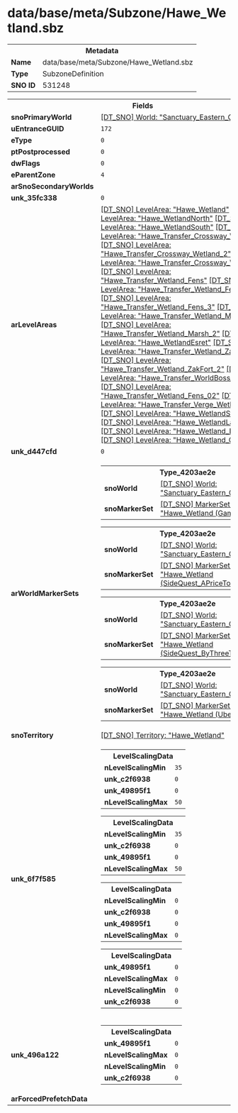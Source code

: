 <h1>data/base/meta/Subzone/Hawe_Wetland.sbz</h1><table><tr><th colspan="100%">Metadata</th></tr><tr><td><b>Name</b></td><td>data/base/meta/Subzone/Hawe_Wetland.sbz</td></tr><tr><td><b>Type</b></td><td>SubzoneDefinition</td></tr><tr><td><b>SNO ID</b></td><td>531248</td></tr></table>

<table><tr><th colspan="100%">Fields</th></tr><tr><td><b>snoPrimaryWorld</b></td><td><a href="..\World\Sanctuary_Eastern_Continent.wrl.md">[DT_SNO] World: "Sanctuary_Eastern_Continent"</a></td></tr><tr><td><b>uEntranceGUID</b></td><td><code>172</code></td></tr><tr><td><b>eType</b></td><td><code>0</code></td></tr><tr><td><b>ptPostprocessed</b></td><td><code>0</code></td></tr><tr><td><b>dwFlags</b></td><td><code>0</code></td></tr><tr><td><b>eParentZone</b></td><td><code>4</code></td></tr><tr><td><b>arSnoSecondaryWorlds</b></td><td></td></tr><tr><td><b>unk_35fc338</b></td><td><code>0</code></td></tr><tr><td><b>arLevelAreas</b></td><td><a href="..\LevelArea\Hawe_Wetland.lvl.md">[DT_SNO] LevelArea: "Hawe_Wetland"</a>
<a href="..\LevelArea\Hawe_WetlandNorth.lvl.md">[DT_SNO] LevelArea: "Hawe_WetlandNorth"</a>
<a href="..\LevelArea\Hawe_WetlandSouth.lvl.md">[DT_SNO] LevelArea: "Hawe_WetlandSouth"</a>
<a href="..\LevelArea\Hawe_Transfer_Crossway_Wetland.lvl.md">[DT_SNO] LevelArea: "Hawe_Transfer_Crossway_Wetland"</a>
<a href="..\LevelArea\Hawe_Transfer_Crossway_Wetland_2.lvl.md">[DT_SNO] LevelArea: "Hawe_Transfer_Crossway_Wetland_2"</a>
<a href="..\LevelArea\Hawe_Transfer_Crossway_Wetland_3.lvl.md">[DT_SNO] LevelArea: "Hawe_Transfer_Crossway_Wetland_3"</a>
<a href="..\LevelArea\Hawe_Transfer_Wetland_Fens.lvl.md">[DT_SNO] LevelArea: "Hawe_Transfer_Wetland_Fens"</a>
<a href="..\LevelArea\Hawe_Transfer_Wetland_Fens_2.lvl.md">[DT_SNO] LevelArea: "Hawe_Transfer_Wetland_Fens_2"</a>
<a href="..\LevelArea\Hawe_Transfer_Wetland_Fens_3.lvl.md">[DT_SNO] LevelArea: "Hawe_Transfer_Wetland_Fens_3"</a>
<a href="..\LevelArea\Hawe_Transfer_Wetland_Marsh.lvl.md">[DT_SNO] LevelArea: "Hawe_Transfer_Wetland_Marsh"</a>
<a href="..\LevelArea\Hawe_Transfer_Wetland_Marsh_2.lvl.md">[DT_SNO] LevelArea: "Hawe_Transfer_Wetland_Marsh_2"</a>
<a href="..\LevelArea\Hawe_WetlandEsret.lvl.md">[DT_SNO] LevelArea: "Hawe_WetlandEsret"</a>
<a href="..\LevelArea\Hawe_Transfer_Wetland_ZakFort_1.lvl.md">[DT_SNO] LevelArea: "Hawe_Transfer_Wetland_ZakFort_1"</a>
<a href="..\LevelArea\Hawe_Transfer_Wetland_ZakFort_2.lvl.md">[DT_SNO] LevelArea: "Hawe_Transfer_Wetland_ZakFort_2"</a>
<a href="..\LevelArea\Hawe_Transfer_WorldBoss_1.lvl.md">[DT_SNO] LevelArea: "Hawe_Transfer_WorldBoss_1"</a>
<a href="..\LevelArea\Hawe_Transfer_Wetland_Fens_02.lvl.md">[DT_SNO] LevelArea: "Hawe_Transfer_Wetland_Fens_02"</a>
<a href="..\LevelArea\Hawe_Transfer_Verge_Wetland.lvl.md">[DT_SNO] LevelArea: "Hawe_Transfer_Verge_Wetland"</a>
<a href="..\LevelArea\Hawe_WetlandStatuePOI.lvl.md">[DT_SNO] LevelArea: "Hawe_WetlandStatuePOI"</a>
<a href="..\LevelArea\Hawe_WetlandLake.lvl.md">[DT_SNO] LevelArea: "Hawe_WetlandLake"</a>
<a href="..\LevelArea\Hawe_Wetland_EH.lvl.md">[DT_SNO] LevelArea: "Hawe_Wetland_EH"</a>
<a href="..\LevelArea\Hawe_Wetland_Center.lvl.md">[DT_SNO] LevelArea: "Hawe_Wetland_Center"</a>
</td></tr><tr><td><b>unk_d447cfd</b></td><td><code>0</code></td></tr><tr><td><b>arWorldMarkerSets</b></td><td><table><tr><th colspan="100%">Type_4203ae2e</th></tr><tr><td><b>snoWorld</b></td><td><a href="..\World\Sanctuary_Eastern_Continent.wrl.md">[DT_SNO] World: "Sanctuary_Eastern_Continent"</a></td></tr><tr><td><b>snoMarkerSet</b></td><td><a href="..\MarkerSet\Hawe_Wetland (Game).mrk.md">[DT_SNO] MarkerSet: "Hawe_Wetland (Game)"</a></td></tr></table>


<table><tr><th colspan="100%">Type_4203ae2e</th></tr><tr><td><b>snoWorld</b></td><td><a href="..\World\Sanctuary_Eastern_Continent.wrl.md">[DT_SNO] World: "Sanctuary_Eastern_Continent"</a></td></tr><tr><td><b>snoMarkerSet</b></td><td><a href="..\MarkerSet\Hawe_Wetland (SideQuest_APriceToPay).mrk.md">[DT_SNO] MarkerSet: "Hawe_Wetland (SideQuest_APriceToPay)"</a></td></tr></table>


<table><tr><th colspan="100%">Type_4203ae2e</th></tr><tr><td><b>snoWorld</b></td><td><a href="..\World\Sanctuary_Eastern_Continent.wrl.md">[DT_SNO] World: "Sanctuary_Eastern_Continent"</a></td></tr><tr><td><b>snoMarkerSet</b></td><td><a href="..\MarkerSet\Hawe_Wetland (SideQuest_ByThreeTheyCome).mrk.md">[DT_SNO] MarkerSet: "Hawe_Wetland (SideQuest_ByThreeTheyCome)"</a></td></tr></table>


<table><tr><th colspan="100%">Type_4203ae2e</th></tr><tr><td><b>snoWorld</b></td><td><a href="..\World\Sanctuary_Eastern_Continent.wrl.md">[DT_SNO] World: "Sanctuary_Eastern_Continent"</a></td></tr><tr><td><b>snoMarkerSet</b></td><td><a href="..\MarkerSet\Hawe_Wetland (UberSubzone).mrk.md">[DT_SNO] MarkerSet: "Hawe_Wetland (UberSubzone)"</a></td></tr></table>


</td></tr><tr><td><b>snoTerritory</b></td><td><a href="..\Territory\Hawe_Wetland.ter.md">[DT_SNO] Territory: "Hawe_Wetland"</a></td></tr><tr><td><b>unk_6f7f585</b></td><td><table><tr><th colspan="100%">LevelScalingData</th></tr><tr><td><b>nLevelScalingMin</b></td><td><code>35</code></td></tr><tr><td><b>unk_c2f6938</b></td><td><code>0</code></td></tr><tr><td><b>unk_49895f1</b></td><td><code>0</code></td></tr><tr><td><b>nLevelScalingMax</b></td><td><code>50</code></td></tr></table>


<table><tr><th colspan="100%">LevelScalingData</th></tr><tr><td><b>nLevelScalingMin</b></td><td><code>35</code></td></tr><tr><td><b>unk_c2f6938</b></td><td><code>0</code></td></tr><tr><td><b>unk_49895f1</b></td><td><code>0</code></td></tr><tr><td><b>nLevelScalingMax</b></td><td><code>50</code></td></tr></table>


<table><tr><th colspan="100%">LevelScalingData</th></tr><tr><td><b>nLevelScalingMin</b></td><td><code>0</code></td></tr><tr><td><b>unk_c2f6938</b></td><td><code>0</code></td></tr><tr><td><b>unk_49895f1</b></td><td><code>0</code></td></tr><tr><td><b>nLevelScalingMax</b></td><td><code>0</code></td></tr></table>


<table><tr><th colspan="100%">LevelScalingData</th></tr><tr><td><b>unk_49895f1</b></td><td><code>0</code></td></tr><tr><td><b>nLevelScalingMax</b></td><td><code>0</code></td></tr><tr><td><b>nLevelScalingMin</b></td><td><code>0</code></td></tr><tr><td><b>unk_c2f6938</b></td><td><code>0</code></td></tr></table>


</td></tr><tr><td><b>unk_496a122</b></td><td><table><tr><th colspan="100%">LevelScalingData</th></tr><tr><td><b>unk_49895f1</b></td><td><code>0</code></td></tr><tr><td><b>nLevelScalingMax</b></td><td><code>0</code></td></tr><tr><td><b>nLevelScalingMin</b></td><td><code>0</code></td></tr><tr><td><b>unk_c2f6938</b></td><td><code>0</code></td></tr></table>

</td></tr><tr><td><b>arForcedPrefetchData</b></td><td></td></tr></table>

